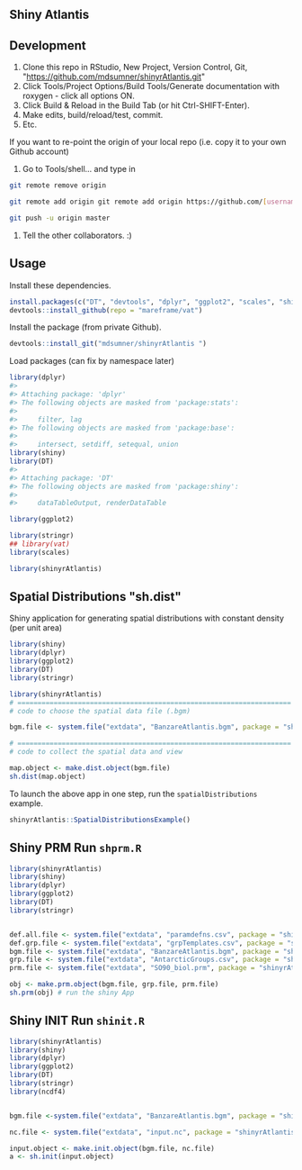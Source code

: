 <!-- README.md is generated from README.Rmd. Please edit that file -->
Shiny Atlantis
--------------

Development
-----------

1.  Clone this repo in RStudio, New Project, Version Control, Git, "<https://github.com/mdsumner/shinyrAtlantis.git>"
2.  Click Tools/Project Options/Build Tools/Generate documentation with roxygen - click all options ON.
3.  Click Build & Reload in the Build Tab (or hit Ctrl-SHIFT-Enter).
4.  Make edits, build/reload/test, commit.
5.  Etc.

If you want to re-point the origin of your local repo (i.e. copy it to your own Github account)

1.  Go to Tools/shell... and type in

``` bash
git remote remove origin

git remote add origin git remote add origin https://github.com/[username]/[reponame].git

git push -u origin master
```

1.  Tell the other collaborators. :)

Usage
-----

Install these dependencies.

``` r
install.packages(c("DT", "devtools", "dplyr", "ggplot2", "scales", "shiny", "stringr", "data.table"))
devtools::install_github(repo = "mareframe/vat")
```

Install the package (from private Github).

``` r
devtools::install_git("mdsumner/shinyrAtlantis ")
```

Load packages (can fix by namespace later)

``` r
library(dplyr)
#> 
#> Attaching package: 'dplyr'
#> The following objects are masked from 'package:stats':
#> 
#>     filter, lag
#> The following objects are masked from 'package:base':
#> 
#>     intersect, setdiff, setequal, union
library(shiny)
library(DT)
#> 
#> Attaching package: 'DT'
#> The following objects are masked from 'package:shiny':
#> 
#>     dataTableOutput, renderDataTable

library(ggplot2)

library(stringr)
## library(vat) 
library(scales)

library(shinyrAtlantis)
```

Spatial Distributions "sh.dist"
-------------------------------

Shiny application for generating spatial distributions with constant density (per unit area)

``` r
library(shiny)
library(dplyr)
library(ggplot2)
library(DT)
library(stringr)

library(shinyrAtlantis)
# ====================================================================
# code to choose the spatial data file (.bgm)

bgm.file <- system.file("extdata", "BanzareAtlantis.bgm", package = "shinyrAtlantis")

# ====================================================================
# code to collect the spatial data and view

map.object <- make.dist.object(bgm.file)
sh.dist(map.object)
```

To launch the above app in one step, run the `spatialDistributions` example.

``` r
shinyrAtlantis::SpatialDistributionsExample()
```

Shiny PRM Run `shprm.R`
-----------------------

``` r
library(shinyrAtlantis)
library(shiny)
library(dplyr)
library(ggplot2)
library(DT)
library(stringr)


def.all.file <- system.file("extdata", "paramdefns.csv", package = "shinyrAtlantis")
def.grp.file <- system.file("extdata", "grpTemplates.csv", package = "shinyrAtlantis")
bgm.file <- system.file("extdata", "BanzareAtlantis.bgm", package = "shinyrAtlantis")
grp.file <- system.file("extdata", "AntarcticGroups.csv", package = "shinyrAtlantis")
prm.file <- system.file("extdata", "SO90_biol.prm", package = "shinyrAtlantis")

obj <- make.prm.object(bgm.file, grp.file, prm.file)
sh.prm(obj) # run the shiny App
```

Shiny INIT Run `shinit.R`
-------------------------

``` r
library(shinyrAtlantis)
library(shiny)
library(dplyr)
library(ggplot2)
library(DT)
library(stringr)
library(ncdf4)


bgm.file <-system.file("extdata", "BanzareAtlantis.bgm", package = "shinyrAtlantis")

nc.file <- system.file("extdata", "input.nc", package = "shinyrAtlantis")

input.object <- make.init.object(bgm.file, nc.file)
a <- sh.init(input.object)
```
